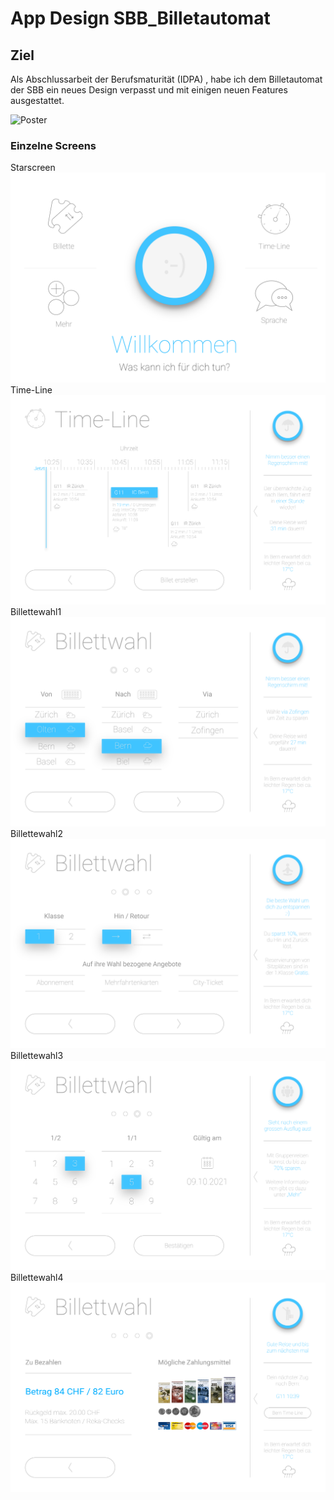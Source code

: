 # App Design SBB_Billetautomat

## Ziel
Als Abschlussarbeit der Berufsmaturität (IDPA) , habe ich dem Billetautomat der SBB ein neues Design verpasst und mit einigen neuen Features ausgestattet. 

![Poster](PosterReduced.png)

### Einzelne Screens
Starscreen
![Starscreen](Startscreen.png)
Time-Line
![Time-Line](Time-Line.png)
Billettewahl1
![Billettewahl1](Billettewahl1.png)
Billettewahl2
![Billettewahl2](Billettewahl2.png)
Billettewahl3
![Billettewahl3](Billettewahl3.png)
Billettewahl4
![Billettewahl4](Billettewahl4.png)

